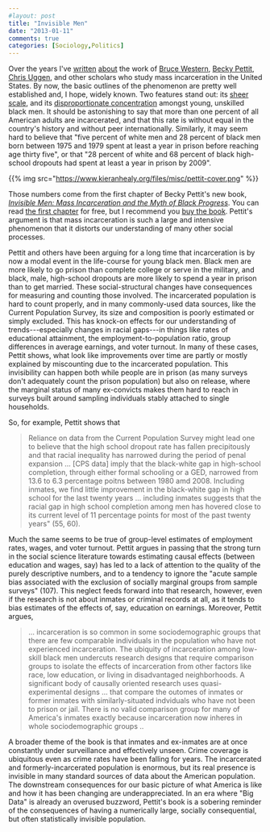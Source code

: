 ```yaml
---
#layout: post
title: "Invisible Men"
date: "2013-01-11"
comments: true
categories: [Sociology,Politics]
---
```


Over the years I've [written](http://kieranhealy.org/blog/archives/2004/07/16/a-new-analysis-of-incarceration-and-inequality/) [about](http://kieranhealy.org/blog/archives/2006/05/23/incarceration-rates/) the work of [Bruce Western](http://www.wjh.harvard.edu/soc/faculty/western/), [Becky Pettit](http://faculty.washington.edu/bpettit/), [Chris Uggen](http://chrisuggen.blogspot.com), and other scholars who study mass incarceration in the United States. By now, the basic outlines of the phenomenon are pretty well established and, I hope, widely known. Two features stand out: its [sheer scale](http://kieranhealy.org/blog/archives/2006/05/23/incarceration-rates/), and its [disproportionate concentration](http://kieranhealy.org/blog/archives/2004/07/16/a-new-analysis-of-incarceration-and-inequality/) amongst young, unskilled black men. It should be astonishing to say that more than one percent of all American adults are incarcerated, and that this rate is without equal in the country's history and without peer internationally. Similarly, it may seem hard to believe that "five percent of white men and 28 percent of black men born between 1975 and 1979 spent at least a year in prison before reaching age thirty five", or that "28 percent of white and 68 percent of black high-school dropouts had spent at least a year in prison by 2009".  

{{% img src="https://www.kieranhealy.org/files/misc/pettit-cover.png" %}}

Those numbers come from the first chapter of Becky Pettit's new book, [*Invisible Men: Mass Incarceration and the Myth of Black Progress*](http://www.amazon.com/Invisible-Men-Incarceration-Black-Progress/dp/0871546671). You can read [the first chapter](https://www.russellsage.org/sites/all/files/Pettit_Chap1.pdf) for free, but I recommend you [buy the book](http://www.amazon.com/Invisible-Men-Incarceration-Black-Progress/dp/0871546671). Pettit's argument is that mass incarceration is such a large and intensive phenomenon that it distorts our understanding of many other social processes. 

Pettit and others have been arguing for a long time that incarceration is by now a modal event in the life-course for young black men. Black men are more likely to go prison than complete college or serve in the military, and black, male, high-school dropouts are more likely to spend a year in prison than to get married. These social-structural changes have consequences for measuring and counting those involved. The incarcerated population is hard to count properly, and in many commonly-used data sources, like the Current Population Survey, its size and composition is poorly estimated or simply excluded. This has knock-on effects for our understanding of trends---especially changes in racial gaps---in things like rates of educational attainment, the employment-to-population ratio, group differences in average earnings, and voter turnout. In many of these cases, Pettit shows, what look like improvements over time are partly or mostly explained by miscounting due to the incarcerated population. This invisibility can happen both while people are in prison (as many surveys don't adequately count the prison population) but also on release, where the marginal status of many ex-convicts makes them hard to reach in surveys built around sampling individuals stably attached to single households.

So, for example, Pettit shows that 

> Reliance on data from the Current Population Survey might lead one to believe that the high school dropout rate has fallen precipitously and that racial inequality has narrowed during the period of penal expansion ... [CPS data] imply that the black-white gap in high-school completion, through either formal schooling or a GED, narrowed from 13.6 to 6.3 percentage poitns between 1980 amd 2008. Including inmates, we find little improvement in the black-white gap in high school for the last twenty years ... including inmates suggests that the racial gap in high school completion among men has hovered close to its current level of 11 percentage points for most of the past twenty years" (55, 60).

Much the same seems to be true of group-level estimates of employment rates, wages, and voter turnout. Pettit argues in passing that the strong turn in the social science literature towards estimating causal effects (between education and wages, say) has led to a lack of attention to the quality of the purely descriptive numbers, and to a tendency to ignore the "acute sample bias associated with the exclusion of socially marginal groups from sample surveys" (107). This neglect feeds forward into that research, however, even if the research is not about inmates or criminal records at all, as it tends to bias estimates of the effects of, say, education on earnings. Moreover, Pettit argues, 

> ... incarceration is so common in some sociodemographic groups that there are few comparable individuals in the population who have not experienced incarceration. The ubiquity of incarceration among low-skill black men undercuts research designs that require comparison groups to isolate the effects of incarceration from other factors like race, low education, or living in disadvantaged neighborhoods. A significant body of causally oriented research uses quasi-experimental designs ... that compare the outomes of inmates or former inmates with similarly-situated indviduals who have not been to prison or jail. There is no valid comparison group for many of America's inmates exactly because incarceration now inheres in whole sociodemographic groups .. 

A broader theme of the book is that inmates and ex-inmates are at once constantly under surveillance and effectively unseen. Crime coverage is ubiquitous even as crime rates have been falling for years. The incarcerated and formerly-incarcerated population is enormous, but its real presence is invisible in many standard sources of data about the American population. The downstream consequences for our basic picture of what America is like and how it has been changing are underappreciated. In an era where "Big Data" is already an overused buzzword, Pettit's book is a sobering reminder of the consequences of having a numerically large, socially consequential, but often statistically invisible population.
